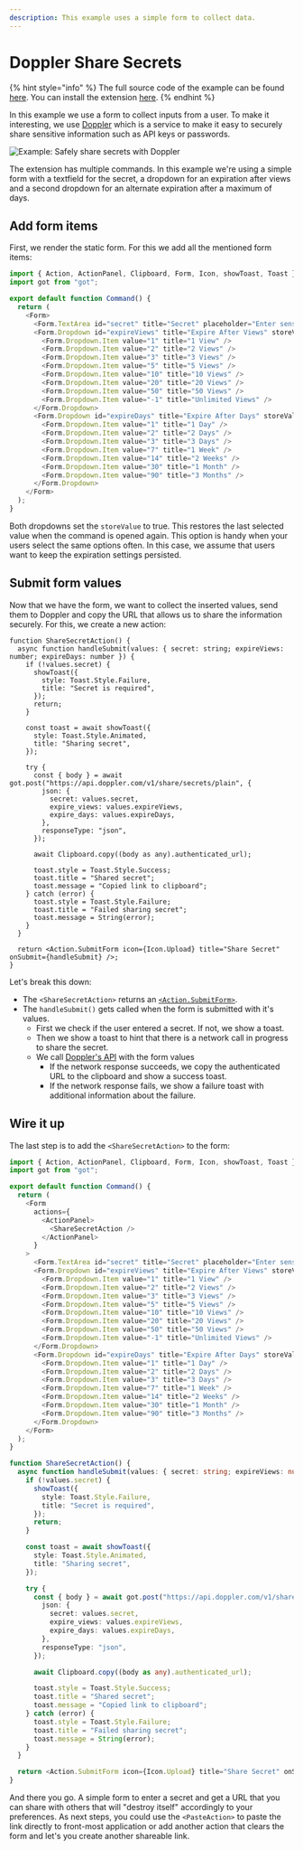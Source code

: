 ```yaml
---
description: This example uses a simple form to collect data.
---
```


# Doppler Share Secrets

{% hint style="info" %}
The full source code of the example can be found [here](https://github.com/raycast/extensions/tree/main/extensions/doppler-share-secrets#readme). You can install the extension [here](https://www.raycast.com/thomas/doppler-share-secrets).
{% endhint %}

In this example we use a form to collect inputs from a user. To make it interesting, we use [Doppler](http://share.doppler.com) which is a service to make it easy to securely share sensitive information such as API keys or passwords.

![Example: Safely share secrets with Doppler](../.gitbook/assets/example-doppler-share-secrets.webp)

The extension has multiple commands. In this example we're using a simple form with a textfield for the secret, a dropdown for an expiration after views and a second dropdown for an alternate expiration after a maximum of days.

## Add form items

First, we render the static form. For this we add all the mentioned form items:

```typescript
import { Action, ActionPanel, Clipboard, Form, Icon, showToast, Toast } from "@raycast/api";
import got from "got";

export default function Command() {
  return (
    <Form>
      <Form.TextArea id="secret" title="Secret" placeholder="Enter sensitive data to securely share…" />
      <Form.Dropdown id="expireViews" title="Expire After Views" storeValue>
        <Form.Dropdown.Item value="1" title="1 View" />
        <Form.Dropdown.Item value="2" title="2 Views" />
        <Form.Dropdown.Item value="3" title="3 Views" />
        <Form.Dropdown.Item value="5" title="5 Views" />
        <Form.Dropdown.Item value="10" title="10 Views" />
        <Form.Dropdown.Item value="20" title="20 Views" />
        <Form.Dropdown.Item value="50" title="50 Views" />
        <Form.Dropdown.Item value="-1" title="Unlimited Views" />
      </Form.Dropdown>
      <Form.Dropdown id="expireDays" title="Expire After Days" storeValue>
        <Form.Dropdown.Item value="1" title="1 Day" />
        <Form.Dropdown.Item value="2" title="2 Days" />
        <Form.Dropdown.Item value="3" title="3 Days" />
        <Form.Dropdown.Item value="7" title="1 Week" />
        <Form.Dropdown.Item value="14" title="2 Weeks" />
        <Form.Dropdown.Item value="30" title="1 Month" />
        <Form.Dropdown.Item value="90" title="3 Months" />
      </Form.Dropdown>
    </Form>
  );
}
```

Both dropdowns set the `storeValue` to true. This restores the last selected value when the command is opened again. This option is handy when your users select the same options often. In this case, we assume that users want to keep the expiration settings persisted.

## Submit form values

Now that we have the form, we want to collect the inserted values, send them to Doppler and copy the URL that allows us to share the information securely. For this, we create a new action:

```tsx
function ShareSecretAction() {
  async function handleSubmit(values: { secret: string; expireViews: number; expireDays: number }) {
    if (!values.secret) {
      showToast({
        style: Toast.Style.Failure,
        title: "Secret is required",
      });
      return;
    }

    const toast = await showToast({
      style: Toast.Style.Animated,
      title: "Sharing secret",
    });

    try {
      const { body } = await got.post("https://api.doppler.com/v1/share/secrets/plain", {
        json: {
          secret: values.secret,
          expire_views: values.expireViews,
          expire_days: values.expireDays,
        },
        responseType: "json",
      });

      await Clipboard.copy((body as any).authenticated_url);

      toast.style = Toast.Style.Success;
      toast.title = "Shared secret";
      toast.message = "Copied link to clipboard";
    } catch (error) {
      toast.style = Toast.Style.Failure;
      toast.title = "Failed sharing secret";
      toast.message = String(error);
    }
  }

  return <Action.SubmitForm icon={Icon.Upload} title="Share Secret" onSubmit={handleSubmit} />;
}
```

Let's break this down:

- The `<ShareSecretAction>` returns an [`<Action.SubmitForm>`](../api-reference/user-interface/actions.md#action.submitform).
- The `handleSubmit()` gets called when the form is submitted with it's values.
  - First we check if the user entered a secret. If not, we show a toast.
  - Then we show a toast to hint that there is a network call in progress to share the secret.
  - We call [Doppler's API](https://docs.doppler.com/reference/share-secret) with the form values
    - If the network response succeeds, we copy the authenticated URL to the clipboard and show a success toast.
    - If the network response fails, we show a failure toast with additional information about the failure.

## Wire it up

The last step is to add the `<ShareSecretAction>` to the form:

```typescript
import { Action, ActionPanel, Clipboard, Form, Icon, showToast, Toast } from "@raycast/api";
import got from "got";

export default function Command() {
  return (
    <Form
      actions={
        <ActionPanel>
          <ShareSecretAction />
        </ActionPanel>
      }
    >
      <Form.TextArea id="secret" title="Secret" placeholder="Enter sensitive data to securely share…" />
      <Form.Dropdown id="expireViews" title="Expire After Views" storeValue>
        <Form.Dropdown.Item value="1" title="1 View" />
        <Form.Dropdown.Item value="2" title="2 Views" />
        <Form.Dropdown.Item value="3" title="3 Views" />
        <Form.Dropdown.Item value="5" title="5 Views" />
        <Form.Dropdown.Item value="10" title="10 Views" />
        <Form.Dropdown.Item value="20" title="20 Views" />
        <Form.Dropdown.Item value="50" title="50 Views" />
        <Form.Dropdown.Item value="-1" title="Unlimited Views" />
      </Form.Dropdown>
      <Form.Dropdown id="expireDays" title="Expire After Days" storeValue>
        <Form.Dropdown.Item value="1" title="1 Day" />
        <Form.Dropdown.Item value="2" title="2 Days" />
        <Form.Dropdown.Item value="3" title="3 Days" />
        <Form.Dropdown.Item value="7" title="1 Week" />
        <Form.Dropdown.Item value="14" title="2 Weeks" />
        <Form.Dropdown.Item value="30" title="1 Month" />
        <Form.Dropdown.Item value="90" title="3 Months" />
      </Form.Dropdown>
    </Form>
  );
}

function ShareSecretAction() {
  async function handleSubmit(values: { secret: string; expireViews: number; expireDays: number }) {
    if (!values.secret) {
      showToast({
        style: Toast.Style.Failure,
        title: "Secret is required",
      });
      return;
    }

    const toast = await showToast({
      style: Toast.Style.Animated,
      title: "Sharing secret",
    });

    try {
      const { body } = await got.post("https://api.doppler.com/v1/share/secrets/plain", {
        json: {
          secret: values.secret,
          expire_views: values.expireViews,
          expire_days: values.expireDays,
        },
        responseType: "json",
      });

      await Clipboard.copy((body as any).authenticated_url);

      toast.style = Toast.Style.Success;
      toast.title = "Shared secret";
      toast.message = "Copied link to clipboard";
    } catch (error) {
      toast.style = Toast.Style.Failure;
      toast.title = "Failed sharing secret";
      toast.message = String(error);
    }
  }

  return <Action.SubmitForm icon={Icon.Upload} title="Share Secret" onSubmit={handleSubmit} />;
}
```

And there you go. A simple form to enter a secret and get a URL that you can share with others that will "destroy itself" accordingly to your preferences. As next steps, you could use the `<PasteAction>` to paste the link directly to front-most application or add another action that clears the form and let's you create another shareable link.

